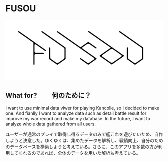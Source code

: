 # FUSOU

![FUSOU](image.png)

## What for? 　　何のために？
I want to use minimal data viwer for playing Kancolle, so I decided to make one.
And fianlly I want to analyze data such as detail battle result for improve my war record and make my database. In the future, I want to analyze whole data gathered from all users.

ユーザーが通常のプレイで取得し得るデータのみで艦これを遊びたいため、自作しようと決意した。ゆくゆくは、集めたデータを解析し、戦績向上、自分のためのデータベースを構築しようと考えている。さらに、このアプリを多数の方が利用してくれるのであれば、全体のデータを用いた解析も考えている。